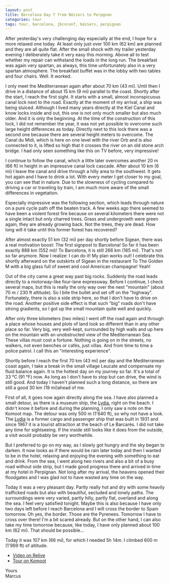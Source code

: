 ```yaml
---
layout: post
title: Barcelona Day 7 from Béziers to Perpgnan
categories: tour
tags: tour, barcelona, jbcnconf, béziers, perpignan
---
```


After yesterday's very challenging day especially at the end, I hope for a more relaxed one today. At least only just over 100 km (62 km) are planned and they are all quite flat. After the small shock with my trailer yesterday evening I deliberately take it very easy this morning. Above all to test whether my repair can withstand the loads in the long run. The breakfast was again very spartan, as always, this time unfortunately also in a very spartan atmosphere. The breakfast buffet was in the lobby with two tables and four chairs. Well. It worked.

I only meet the Mediterranean again after about 70 km (43 mi). Until then I drive in a distance of about 15 km (9 mi) parallel to the coast. Shortly after the start, I reach the first sight. It starts with a small, almost inconspicuous canal lock next to the road. Exactly at the moment of my arrival, a ship was being sluiced. Although I lived many years directly at the Kiel Canal and know locks inside and out, this one is not only much smaller but also much older. And it is only the beginning. At the time of the construction of this lock, I did not remember the year, it was not yet possible to overcome such large height differences as today. Directly next to this lock there was a second one because there are several height meters to overcome. The Canal du Midi, which is here on one level with the river Orb and is also connected to it, is lifted so high that it crosses the river on an old stone arch bridge. I had only seen something like this on TV before, very impressive!

I continue to follow the canal, which a little later overcomes another 20 m (66 ft) in height in an impressive canal lock cascade. After about 10 km (6 mi) I leave the canal and drive through a hilly area to the southwest. It gets hot again and I have to drink a lot. With every meter I get closer to my goal, you can see that in nature. Due to the slowness of cycling compared to driving a car or traveling by train, I am much more aware of the small differences in vegetation.

Especially impressive was the following section, which leads through nature on a pure cycle path off the beaten track. A few weeks ago there seemed to have been a violent forest fire because on several kilometers there were not a single intact but only charred trees. Grass and undergrowth were green again, they are already growing back. Not the trees, they are dead. How long will it take until this former forest has recovered?

After almost exactly 51 km (32 mi) per day shortly before Sigean, there was a real motivation boost: The first signpost to Barcelona! So far it has been exactly 888 km (552 mi)! To Barcelona, it is still 266 km (165 mi). That's not so far anymore. Now I realize: I can do it! My plan works out! I celebrate this shortly afterward on the outskirts of Sigean in the restaurant To The Golden M with a big glass full of sweet and cool American champagne! Yeah!

Out of the city came a great way past big rocks. Suddenly the road leads directly to a motorway-like four-lane expressway. Before I continue, I check several maps, but this is really the only way over the next "mountain" (about 70 m / 230 ft altitude). So I bite the bullet and set off on the "highway". Fortunately, there is also a side strip here, so that I don't have to drive on the road. Another positive side effect is that such "big" roads don't have strong gradients, so I got up the small mountain quite well and quickly.

After only three kilometers (two miles) I went off the road again and through a place whose houses and plots of land look so different than in any other place so far. Very big, very well-kept, surrounded by high walls and up here on the mountain with an unobstructed view of the Mediterranean Sea. These villas must cost a fortune. Nothing is going on in the streets, no walkers, not even benches or cafés, just villas. And from time to time a police patrol. I call this an "interesting experience".

Shortly before I reach the first 70 km (43 mi) per day and the Mediterranean coast again, I take a break in the small village Leucate and compensate my fluid balance again. It is the hottest day on my journey so far. It's a total of 33 °C (91 °F) now. As long as I don't have to stop but can drive, the wind is still good. And today I haven't planned such a long distance, so there are still a good 30 km (19 mi)ahead of me.

First of all, it goes now again directly along the sea. I have also planned a small detour, as there is a museum ship, the [Lydia](https://en.wikipedia.org/wiki/MV_Moonta), right on the beach. I didn't know it before and during the planning, I only saw a note on the Komoot map. The detour was only 500 m (1'640 ft), so why not have a look. The [Lydia](https://en.wikipedia.org/wiki/MV_Moonta) is a former cargo and passenger ship that was built in 1931 and since 1967 it is a tourist attraction at the beach of Le Barcarès. I did not take any time for sightseeing. If the inside still looks like it does from the outside, a visit would probably be very worthwhile.

But I preferred to go on my way, as I slowly got hungry and the sky began to darken. It now looks as if there would be rain later today and then I wanted to be in the hotel, relaxing and enjoying the evening with something to eat and drink. From the sea, I went along two rivers and also a bit of a busy road without side strip, but I made good progress there and arrived in time at my hotel in Perpignan. Not long after my arrival, the heavens opened their floodgates and I was glad not to have wasted any time on the way.

Today it was a very pleasant day. Partly really hot and dry with some heavily trafficked roads but also with beautiful, secluded and lonely paths. The surroundings were very varied, partly hilly, partly flat, overland and along the sea. I feel very satisfied tonight. Maybe this is also because I have only two days left before I reach Barcelona and I will cross the border to Spain tomorrow. Oh yes, the border. Those are the Pyrenees. Tomorrow I have to cross over there! I'm a bit scared already. But on the other hand, I can also take my time tomorrow because, like today, I have only planned about 100 km (62 mi). That should be possible...

Today it was 107 km (66 mi), for which I needed 5h 14m. I climbed 600 m (1'969 ft) of altitude.

- [Video on Relive](https://www.relive.cc/view/r10005756768)
- [Tour on Komoot](https://www.komoot.com/tour/68233243/zoom)

Yours  
Marcus

<!-- - [Continue reading with day 8](/Barcelona-2019-Day-8) -->
